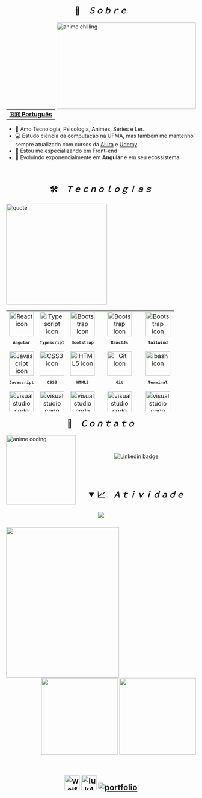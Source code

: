 
<h2 align="center">📇 &ensp; <i>Ｓｏｂｒｅ</i></h2>
<img align="right" src="https://media.tenor.com/rCaIUO0MP-EAAAAC/mario-pixel-art.gif" width="370px" height="230px" alt="anime chilling">
<br><br>
<table align="center">
  <tr>
    <td>
      <b>
        <a href="README.md">🇧🇷 Português</a>
      </b>
    </td>
  </tr>
</table>

<ul align="left">
    <li>🤩️ Amo Tecnologia, Psicologia, Animes, Séries e Ler.</li>
    <li>💻 Estudo ciência da computação na UFMA, mas também me mantenho sempre atualizado com cursos da <a href="https://www.alura.com.br/" target="_blank">Alura<a/> e <a href="https://www.udemy.com/" target="_blank">Udemy<a/>.</li>
    <li>🔮 Estou me especializando em Front-end</li>
    <li>🚀 Evoluindo exponencialmente em <strong>Angular</strong> e em seu ecossistema.</li>
</ul>
<br>

<h2 align="center">🛠️ &ensp; <i>Ｔｅｃｎｏｌｏｇｉａｓ</i></h2>
<img align="left" width="268px" alt="quote" src="https://quotes-github-readme.vercel.app/api?type=vertical&theme=tokyonight"/>
<table align="right" height="267px">
  <tr>
    <td align="center">
      <img src="https://skillicons.dev/icons?i=angular" width="65px" alt="React icon"/><br>
      <sub>
        <b>
          <pre>Angular</pre>
        </b>
      </sub>
    </td>
    <td align="center">
      <img src="https://skillicons.dev/icons?i=ts" width="65px" alt="Typescript icon"/><br>
      <sub>
        <b>
          <pre>Typescript</pre>
        </b>
      </sub>
    </td>
    <td align="center">
      <img src="https://skillicons.dev/icons?i=bootstrap" width="65px" alt="Bootstrap icon"/><br>
      <sub>
        <b>
          <pre>Bootstrap</pre>
        </b>
      </sub>
    </td>
    <td align="center">
      <img src="https://skillicons.dev/icons?i=react" width="65px" alt="Bootstrap icon"/><br>
      <sub>
        <b>
          <pre>ReactJs</pre>
        </b>
      </sub>
    </td>
        <td align="center">
      <img src="https://skillicons.dev/icons?i=tailwind" width="65px" alt="Bootstrap icon"/><br>
      <sub>
        <b>
          <pre>Tailwind</pre>
        </b>
      </sub>
    </td>
  </tr>

  <tr>
    <td align="center">
      <img src="https://skillicons.dev/icons?i=js" width="65px" alt="Javascript icon"/><br>
      <sub>
        <b>
          <pre>Javascript</pre>
        </b>
      </sub>
    </td>
    <td align="center">
      <img src="https://skillicons.dev/icons?i=css" width="65px" alt="CSS3 icon"/><br>
      <sub>
        <b>
          <pre>CSS3</pre>
        </b>
      </sub>
    </td>
        <td align="center">
      <img src="https://skillicons.dev/icons?i=html" width="65px" alt="HTML5 icon"/><br>
      <sub>
        <b>
          <pre>HTML5</pre>
        </b>
      </sub>
    </td>
    <td align="center" width="100px;">
      <img src="https://skillicons.dev/icons?i=git" width="65px" alt="Git icon"/><br>
      <sub>
        <b>
          <pre>Git</pre>
        </b>
      </sub>
    </td>
    <td align="center">
      <img src="https://skillicons.dev/icons?i=bash" width="65px" alt="bash icon"/><br>
      <sub>
        <b>
          <pre>Terminal</pre>
        </b>
      </sub>
    </td>
  </tr>
  <tr>
    <td align="center">
      <img src="https://skillicons.dev/icons?i=vscode" width="65px" alt="visual studio code icon"/><br>
      <sub>
        <b>
          <pre>VSCode</pre>
        </b>
      </sub>
    </td>
    <td align="center">
      <img src="https://skillicons.dev/icons?i=sass" width="65px" alt="visual studio code icon"/><br>
      <sub>
        <b>
          <pre>Sass</pre>
        </b>
      </sub>
    </td>
    <td align="center">
      <img src="https://skillicons.dev/icons?i=rxjs" width="65px" alt="visual studio code icon"/><br>
      <sub>
        <b>
          <pre>RxJs</pre>
        </b>
      </sub>
    </td>
    <td align="center">
      <img src="https://skillicons.dev/icons?i=java" width="65px" alt="visual studio code icon"/><br>
      <sub>
        <b>
          <pre>Java</pre>
        </b>
      </sub>
    </td>
    <td align="center">
      <img src="https://skillicons.dev/icons?i=spring" width="65px" alt="visual studio code icon"/><br>
      <sub>
        <b>
          <pre>Spring Boot</pre>
        </b>
      </sub>
    </td>

  </tr>
</table>
<br><br><br><br><br><br><br><br><br><br><br><br><br><br><br>

<h2 align="center">📩 &ensp; <i>Ｃｏｎｔａｔｏ</i></h2>
<img align="left" width="185px" src="./images/oh-ok.gif" alt="anime coding">
<br><br>
<p align="center">
  <a href="https://www.linkedin.com/in/joneilson-pereira-92b378161/" target="_blank">
    <img src="https://img.shields.io/badge/LinkedIn-0077B5?style=for-the-badge&logo=linkedin&logoColor=white" alt="Linkedin badge">
  </a>
</p>
<br>
<br>
<h2 align="center">
  <details open>
    <summary>📈 &ensp; <i>Ａｔｉｖｉｄａｄｅ</i></summary>
    <br/>
    <img align="center" src="https://github-readme-activity-graph.cyclic.app/graph?username=joneilsonlima&theme=tokyo-night&hide_border=true&show_icons=true&custom_title=joneilsonlima%20Contribution%20Graph&cache_seconds=7200" />
    <br/><br/>
    <img align="left" height="400px" width="300px" src="https://luk4x-github-readme-stats.vercel.app/api/top-langs?username=joneilsonlima&langs_count=8&theme=tokyonight&hide_border=true&custom_title=joneilsonlima%20Top%20Langs&cache_seconds=7200" />
    <div align="right">
      <img height="203px" src="https://luk4x-github-readme-stats.vercel.app/api?username=joneilsonlima&theme=tokyonight&hide_border=true&show_icons=true&include_all_commits=true&count_private=true&custom_title=joneilsonlima%20Github%20Stats&cache_seconds=7200" />
      <img height="203px" src="https://streak-stats.demolab.com?user=joneilsonlima&theme=tokyonight&hide_border=true&cache_seconds=7200" />
 </div>
<br/>
<br>

<img src="https://user-images.githubusercontent.com/86276393/202559929-a3048637-3de9-4b82-a61e-537a32de50fe.jpg" alt="waifu" height="40px" />
<img src="https://img.shields.io/github/license/Luk4x/Luk4x?style=for-the-badge&logo=unlicense&logoColor=BF91F3&color=70A5FD" alt="luk4x repo license" height="40px" />
<a href="https://portfolio-joneilson.netlify.app/" target="_blank">
    <img src="https://img.shields.io/badge/Portfolio-323330?style=for-the-badge&amp;logo=Google-chrome&amp;logoColor=F7DF1E" alt="portfolio">
</a>

